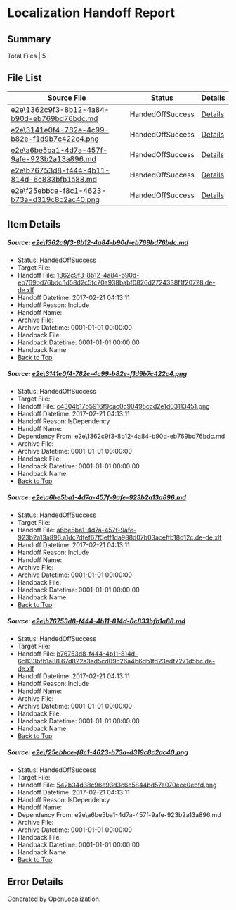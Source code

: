# <a name='report-top'></a> Localization Handoff Report

## Summary
 Total Files | 5

## File List
 Source File | Status | Details 
 ----------- | ------ | ------- 
 [e2e\1362c9f3-8b12-4a84-b90d-eb769bd76bdc.md](https://github.com/OpenLocalizationTestOrg/ol-test4/blob/c0ebb272bf623b169e013a85d9021d744d385b58/e2e/1362c9f3-8b12-4a84-b90d-eb769bd76bdc.md) | HandedOffSuccess | [Details](#5705f04ae4c77a00017924e26f35889db2077d8d1)
 [e2e\3141e0f4-782e-4c99-b82e-f1d9b7c422c4.png](https://github.com/OpenLocalizationTestOrg/ol-test4/blob/c0ebb272bf623b169e013a85d9021d744d385b58/e2e/3141e0f4-782e-4c99-b82e-f1d9b7c422c4.png) | HandedOffSuccess | [Details](#c4304b17b5916f9cac0c90495ccd2e1d031134512)
 [e2e\a6be5ba1-4d7a-457f-9afe-923b2a13a896.md](https://github.com/OpenLocalizationTestOrg/ol-test4/blob/c0ebb272bf623b169e013a85d9021d744d385b58/e2e/a6be5ba1-4d7a-457f-9afe-923b2a13a896.md) | HandedOffSuccess | [Details](#3485b236a8ebafdc167fa14db2d37540cc2aa17f3)
 [e2e\b76753d8-f444-4b11-814d-6c833bfb1a88.md](https://github.com/OpenLocalizationTestOrg/ol-test4/blob/c0ebb272bf623b169e013a85d9021d744d385b58/e2e/b76753d8-f444-4b11-814d-6c833bfb1a88.md) | HandedOffSuccess | [Details](#4e88fed653c16fcd3995d7fd38b0c50ec7a63f584)
 [e2e\f25ebbce-f8c1-4623-b73a-d319c8c2ac40.png](https://github.com/OpenLocalizationTestOrg/ol-test4/blob/c0ebb272bf623b169e013a85d9021d744d385b58/e2e/f25ebbce-f8c1-4623-b73a-d319c8c2ac40.png) | HandedOffSuccess | [Details](#542b34d38c96e93d3c6c5844bd57e070ece0ebfd5)

## Item Details
##### <a name='5705f04ae4c77a00017924e26f35889db2077d8d1'></a> Source: [e2e\1362c9f3-8b12-4a84-b90d-eb769bd76bdc.md](https://github.com/OpenLocalizationTestOrg/ol-test4/blob/c0ebb272bf623b169e013a85d9021d744d385b58/e2e/1362c9f3-8b12-4a84-b90d-eb769bd76bdc.md)
* Status: HandedOffSuccess
* Target File: 
* Handoff File: [1362c9f3-8b12-4a84-b90d-eb769bd76bdc.1d58d2c5fc70a938babf0826d2724338f1f20728.de-de.xlf](https://github.com/OpenLocalizationTestOrg/ol-test4-handoff/blob/bd2ad7c82354357098e53659e27644c2e8682185/ol-handoff/OpenLocalizationTestOrg/ol-test4-dede/xinjiang/ht/1362c9f3-8b12-4a84-b90d-eb769bd76bdc.1d58d2c5fc70a938babf0826d2724338f1f20728.de-de.xlf)
* Handoff Datetime: 2017-02-21 04:13:11
* Handoff Reason: Include
* Handoff Name: 
* Archive File: 
* Archive Datetime: 0001-01-01 00:00:00
* Handback File: 
* Handback Datetime: 0001-01-01 00:00:00
* Handback Name: 
* [Back to Top](#report-top)

##### <a name='c4304b17b5916f9cac0c90495ccd2e1d031134512'></a> Source: [e2e\3141e0f4-782e-4c99-b82e-f1d9b7c422c4.png](https://github.com/OpenLocalizationTestOrg/ol-test4/blob/c0ebb272bf623b169e013a85d9021d744d385b58/e2e/3141e0f4-782e-4c99-b82e-f1d9b7c422c4.png)
* Status: HandedOffSuccess
* Target File: 
* Handoff File: [c4304b17b5916f9cac0c90495ccd2e1d03113451.png](https://github.com/OpenLocalizationTestOrg/ol-test4-handoff/blob/bd2ad7c82354357098e53659e27644c2e8682185/ol-handoff/OpenLocalizationTestOrg/ol-test4-dede/xinjiang/ht/c4304b17b5916f9cac0c90495ccd2e1d03113451.png)
* Handoff Datetime: 2017-02-21 04:13:11
* Handoff Reason: IsDependency
* Handoff Name: 
* Dependency From: e2e\1362c9f3-8b12-4a84-b90d-eb769bd76bdc.md
* Archive File: 
* Archive Datetime: 0001-01-01 00:00:00
* Handback File: 
* Handback Datetime: 0001-01-01 00:00:00
* Handback Name: 
* [Back to Top](#report-top)

##### <a name='3485b236a8ebafdc167fa14db2d37540cc2aa17f3'></a> Source: [e2e\a6be5ba1-4d7a-457f-9afe-923b2a13a896.md](https://github.com/OpenLocalizationTestOrg/ol-test4/blob/c0ebb272bf623b169e013a85d9021d744d385b58/e2e/a6be5ba1-4d7a-457f-9afe-923b2a13a896.md)
* Status: HandedOffSuccess
* Target File: 
* Handoff File: [a6be5ba1-4d7a-457f-9afe-923b2a13a896.a1dc7dfef67f5eff1da988d07b03aceffb18d12c.de-de.xlf](https://github.com/OpenLocalizationTestOrg/ol-test4-handoff/blob/bd2ad7c82354357098e53659e27644c2e8682185/ol-handoff/OpenLocalizationTestOrg/ol-test4-dede/xinjiang/ht/a6be5ba1-4d7a-457f-9afe-923b2a13a896.a1dc7dfef67f5eff1da988d07b03aceffb18d12c.de-de.xlf)
* Handoff Datetime: 2017-02-21 04:13:11
* Handoff Reason: Include
* Handoff Name: 
* Archive File: 
* Archive Datetime: 0001-01-01 00:00:00
* Handback File: 
* Handback Datetime: 0001-01-01 00:00:00
* Handback Name: 
* [Back to Top](#report-top)

##### <a name='4e88fed653c16fcd3995d7fd38b0c50ec7a63f584'></a> Source: [e2e\b76753d8-f444-4b11-814d-6c833bfb1a88.md](https://github.com/OpenLocalizationTestOrg/ol-test4/blob/c0ebb272bf623b169e013a85d9021d744d385b58/e2e/b76753d8-f444-4b11-814d-6c833bfb1a88.md)
* Status: HandedOffSuccess
* Target File: 
* Handoff File: [b76753d8-f444-4b11-814d-6c833bfb1a88.67d822a3ad5cd09c26a4b6db1fd23edf7271d5bc.de-de.xlf](https://github.com/OpenLocalizationTestOrg/ol-test4-handoff/blob/bd2ad7c82354357098e53659e27644c2e8682185/ol-handoff/OpenLocalizationTestOrg/ol-test4-dede/xinjiang/ht/b76753d8-f444-4b11-814d-6c833bfb1a88.67d822a3ad5cd09c26a4b6db1fd23edf7271d5bc.de-de.xlf)
* Handoff Datetime: 2017-02-21 04:13:11
* Handoff Reason: Include
* Handoff Name: 
* Archive File: 
* Archive Datetime: 0001-01-01 00:00:00
* Handback File: 
* Handback Datetime: 0001-01-01 00:00:00
* Handback Name: 
* [Back to Top](#report-top)

##### <a name='542b34d38c96e93d3c6c5844bd57e070ece0ebfd5'></a> Source: [e2e\f25ebbce-f8c1-4623-b73a-d319c8c2ac40.png](https://github.com/OpenLocalizationTestOrg/ol-test4/blob/c0ebb272bf623b169e013a85d9021d744d385b58/e2e/f25ebbce-f8c1-4623-b73a-d319c8c2ac40.png)
* Status: HandedOffSuccess
* Target File: 
* Handoff File: [542b34d38c96e93d3c6c5844bd57e070ece0ebfd.png](https://github.com/OpenLocalizationTestOrg/ol-test4-handoff/blob/bd2ad7c82354357098e53659e27644c2e8682185/ol-handoff/OpenLocalizationTestOrg/ol-test4-dede/xinjiang/ht/542b34d38c96e93d3c6c5844bd57e070ece0ebfd.png)
* Handoff Datetime: 2017-02-21 04:13:11
* Handoff Reason: IsDependency
* Handoff Name: 
* Dependency From: e2e\a6be5ba1-4d7a-457f-9afe-923b2a13a896.md
* Archive File: 
* Archive Datetime: 0001-01-01 00:00:00
* Handback File: 
* Handback Datetime: 0001-01-01 00:00:00
* Handback Name: 
* [Back to Top](#report-top)


## Error Details

Generated by OpenLocalization.
